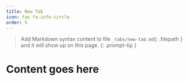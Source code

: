 ```yaml
---
title: New Tab
icon: fas fa-info-circle
order: 5
---
```


> Add Markdown syntax content to file `_tabs/new-tab.md`{: .filepath } and it will show up on this page.
{: .prompt-tip }

# Content goes here